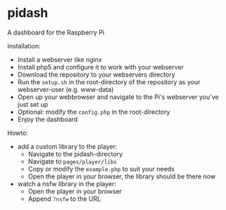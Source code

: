 pidash
======

A dashboard for the Raspberry Pi


Installation: 
- Install a webserver like nginx
- Install php5 and configure it to work with your webserver
- Download the repository to your webservers directory
- Run the `setup.sh` in the root-directory of the repository as your webserver-user (e.g. www-data)
- Open up your webbrowser and navigate to the Pi's webserver you've just set up
- Optional: modify the `config.php` in the root-directory
- Enjoy the dashboard


Howto: 
- add a custom library to the player: 
    - Navigate to the pidash-directory
    - Navigate to `pages/player/libs`
    - Copy or modify the `example.php` to suit your needs
    - Open the player in your browser, the library should be there now
- watch a nsfw library in the player: 
    - Open the player in your browser
    - Append `?nsfw` to the URL
